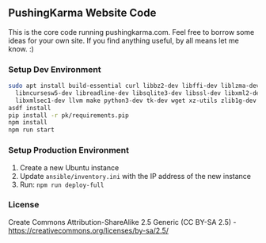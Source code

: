 ## PushingKarma Website Code
This is the core code running pushingkarma.com.  Feel free to borrow
some ideas for your own site.  If you find anything useful, by all
means let me know. :)

### Setup Dev Environment
```bash
sudo apt install build-essential curl libbz2-dev libffi-dev liblzma-dev \
  libncursesw5-dev libreadline-dev libsqlite3-dev libssl-dev libxml2-dev \
  libxmlsec1-dev llvm make python3-dev tk-dev wget xz-utils zlib1g-dev
asdf install
pip install -r pk/requirements.pip
npm install
npm run start
```

### Setup Production Environment
1. Create a new Ubuntu instance
2. Update `ansible/inventory.ini` with the IP address of the new instance
3. Run: `npm run deploy-full`

### License
Create Commons Attribution-ShareAlike 2.5 Generic (CC BY-SA 2.5) - 
https://creativecommons.org/licenses/by-sa/2.5/

